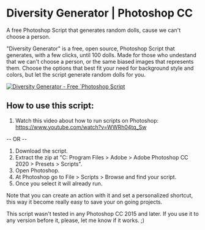 # Diversity Generator | Photoshop CC
A free Photoshop Script that generates random dolls, cause we can't choose a person.

"Diversity Generator" is a free, open source, Photoshop Script that generates, with a few clicks, until 100 dolls. Made for those who undestand that we can't choose a person, or the same biased images that represents them. Choose the options that best fit your need for background style and colors, but let the script generate random dolls for you.

[![Diversity Generator - Free ´Photoshop Script](https://img.youtube.com/vi/g8dEqd7keCI/0.jpg)](https://www.youtube.com/watch?v=g8dEqd7keCI)

## How to use this script:

1. Watch this video about how to run scripts on Photoshop: https://www.youtube.com/watch?v=WWRh04tq_Sw

-- OR --

1. Download the script. 
2. Extract the zip at "C: Program Files > Adobe > Adobe Photoshop CC 2020 > Presets > Scripts". 
3. Open Photoshop. 
4. At Photoshop go to File > Scripts > Browse and find your script. 
5. Once you select it will already run. 

Note that you can create an action with it and set a personalized shortcut, this way it become really easy to save your on going projects.

This script wasn't tested in any Photoshop CC 2015 and later.
If you use it to any version before it, please, let me know if it works. ;)
